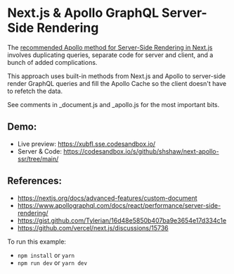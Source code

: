 # Next.js & Apollo GraphQL Server-Side Rendering

The [recommended Apollo method for Server-Side Rendering in Next.js](https://www.apollographql.com/blog/apollo-client/next-js/next-js-getting-started/) involves duplicating queries, separate code for server and client, and a bunch of added complications.

This approach uses built-in methods from Next.js and Apollo to server-side render GraphQL queries and fill the Apollo Cache so the client doesn't have to refetch the data.

See comments in \_document.js and \_apollo.js for the most important bits.

## Demo:

- Live preview: https://xubfl.sse.codesandbox.io/
- Server & Code: https://codesandbox.io/s/github/shshaw/next-apollo-ssr/tree/main/

## References:

- https://nextjs.org/docs/advanced-features/custom-document
- https://www.apollographql.com/docs/react/performance/server-side-rendering/
- https://gist.github.com/Tylerian/16d48e5850b407ba9e3654e17d334c1e
- https://github.com/vercel/next.js/discussions/15736

To run this example:

- `npm install` or `yarn`
- `npm run dev` or `yarn dev`
